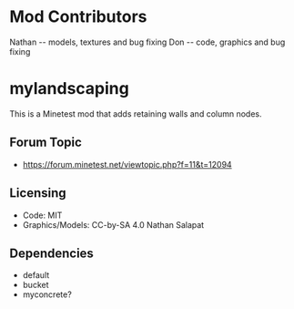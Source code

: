 # Mod Contributors
Nathan -- models, textures and bug fixing
Don  -- code, graphics and bug fixing

# mylandscaping
This is a Minetest mod that adds retaining walls and column nodes.

## Forum Topic
- https://forum.minetest.net/viewtopic.php?f=11&t=12094

## Licensing
- Code: MIT
- Graphics/Models: CC-by-SA 4.0 Nathan Salapat 

## Dependencies
- default
- bucket
- myconcrete?
